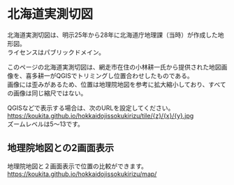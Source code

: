# 北海道実測切図
北海道実測切図は、明示25年から28年に北海道庁地理課（当時）が作成した地形図。  
ライセンスはパブリックドメイン。  
   
このページの北海道実測切図は、網走市在住の小林耕一氏から提供された地図画像を、喜多耕一がQGISでトリミングし位置合わせしたものである。  
画像には歪みがあるため、位置は地理院地図を参考に拡大縮小しており、すべての画像は同じ縮尺ではない。  

QGISなどで表示する場合は、次のURLを設定してください。  
https://koukita.github.io/hokkaidojissokukirizu/tile/{z}/{x}/{y}.jpg  
ズームレベルは5～13です。  

## 地理院地図との2画面表示
地理院地図と２画面表示で位置の比較ができます。  
https://koukita.github.io/hokkaidojissokukirizu/map/

